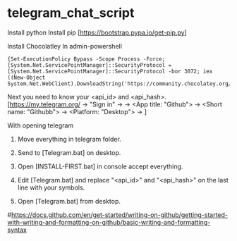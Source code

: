# telegram_chat_script

Install python 
Install pip [<https://bootstrap.pypa.io/get-pip.py>]

Install Chocolatley
In admin-powershell
```
{Set-ExecutionPolicy Bypass -Scope Process -Force; [System.Net.ServicePointManager]::SecurityProtocol = [System.Net.ServicePointManager]::SecurityProtocol -bor 3072; iex ((New-Object System.Net.WebClient).DownloadString('https://community.chocolatey.org/install.ps1'))
```

Next you need to know your <api_id> and <api_hash>. [<https://my.telegram.org/> -> "Sign in" -> <API Development Tools> -> <App title: "Github"> -> <Short name: "Githubb"> -> <Platform: "Desktop"> -> <Create application>]

With opening telegram

1. Move everything in telegram folder.

2. Send to [Telegram.bat] on desktop.

3. Open [INSTALL-FIRST.bat] in console accept everything.

4. Edit [Telegram.bat] and replace "<api_id>" and "<api_hash>" on the last line with your symbols.

5. Open [Telegram.bat] from desktop.

   
  
  #https://docs.github.com/en/get-started/writing-on-github/getting-started-with-writing-and-formatting-on-github/basic-writing-and-formatting-syntax
